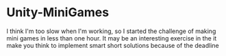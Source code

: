 # Unity-MiniGames
I think I'm too slow when I'm working, so I started the challenge of making mini games in less than one hour.
It may be an interesting exercise in the it make you think to implement smart short solutions because of the deadline

